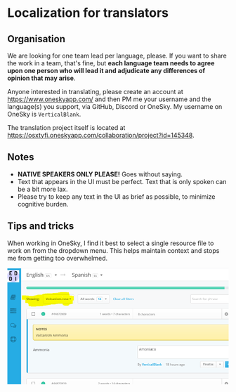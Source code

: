 # Localization for translators

## Organisation

We are looking for one team lead per language, please. If you want to share the work in a team, that's fine, but **each language team needs to agree upon one person who will lead it and adjudicate any differences of opinion that may arise**.

Anyone interested in translating, please create an account at https://www.oneskyapp.com/ and then PM me your username and the language(s) you support, via GitHub, Discord or OneSky. My username on OneSky is `VerticalBlank`.

The translation project itself is located at https://osxtyfi.oneskyapp.com/collaboration/project?id=145348.

## Notes

- **NATIVE SPEAKERS ONLY PLEASE!** Goes without saying.
- Text that appears in the UI must be perfect. Text that is only spoken can be a bit more lax.
- Please try to keep any text in the UI as brief as possible, to minimize cognitive burden.

## Tips and tricks

When working in OneSky, I find it best to select a single resource file to work on from the dropdown menu. This helps maintain context and stops me from getting too overwhelmed.

 ![](select_a_resource_file.png)
 